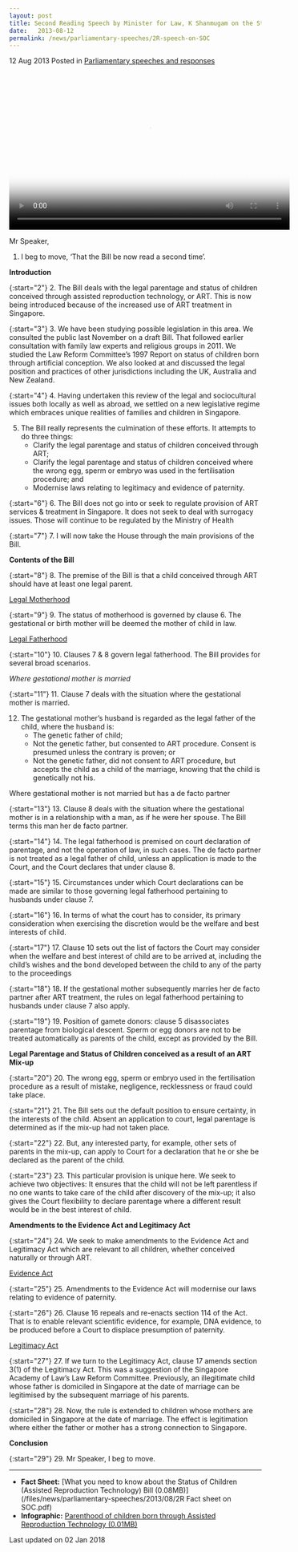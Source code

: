 ```yaml
---
layout: post
title: Second Reading Speech by Minister for Law, K Shanmugam on the Status of Children (Assisted Reproduction Technology) Bill
date:   2013-08-12
permalink: /news/parliamentary-speeches/2R-speech-on-SOC
---
```



12 Aug 2013 Posted in [Parliamentary speeches and responses](/news/parliamentary-speeches) 

<video class="video-centered" id="video1"  src="https://evvomedia.pc-s.cdn.bitgravity.com/cdn/_definst_/evvomedia/minlaw/admin/profilea_HD__68c467_640x360_700k.mp4/playlist.m3u8" height="315" width="560" poster="http://bitcast-a.v1.hkg1.bitgravity.com/evvomedia/minlaw/admin/profilea_HD__68c467_640x360_700k.jpg" controls="controls"></video>

Mr Speaker,

1. I beg to move, ‘That the Bill be now read a second time’.

**Introduction**

{:start="2"}
2. The Bill deals with the legal parentage and status of children conceived through assisted reproduction technology, or ART. This is now being introduced because of the increased use of ART treatment in Singapore.

{:start="3"}
3. We have been studying possible legislation in this area. We consulted the public last November on a draft Bill. That followed earlier consultation with family law experts and religious groups in 2011. We studied the Law Reform Committee’s 1997 Report on status of children born through artificial conception. We also looked at and discussed the legal position and practices of other jurisdictions including the UK, Australia and New Zealand.

{:start="4"}
4. Having undertaken this review of the legal and sociocultural issues both locally as well as abroad, we settled on a new legislative regime which embraces unique realities of families and children in Singapore.

<ol start="5">
<li>The Bill really represents the culmination of these efforts. It attempts to do three things:

<ul>
<li>Clarify the legal parentage and status of children conceived through ART; </li>
<li>Clarify the legal parentage and status of children conceived where the wrong egg, sperm or embryo was used in the fertilisation procedure; and </li>
<li>Modernise laws relating to legitimacy and evidence of paternity.  </li>               

</ul>
</li>
</ol>

{:start="6"}
6. The Bill does not go into or seek to regulate provision of ART services & treatment in Singapore. It does not seek to deal with surrogacy issues. Those will continue to be regulated by the Ministry of Health

{:start="7"}
7. I will now take the House through the main provisions of the Bill.


**Contents of the Bill**

{:start="8"}
8. The premise of the Bill is that a child conceived through ART should have at least one legal parent.

<u>Legal Motherhood</u>  

{:start="9"}
9. The status of motherhood is governed by clause 6. The gestational or birth mother will be deemed the mother of child in law.



<u>Legal Fatherhood</u>

{:start="10"}
10. Clauses 7 & 8 govern legal fatherhood. The Bill provides for several broad scenarios.


*Where gestational mother is married*

{:start="11"}
11. Clause 7 deals with the situation where the gestational mother is married.

<ol start="12">
<li> The gestational mother’s husband is regarded as the legal father of the child, where the husband is:
<ul>
<li>The genetic father of child; </li>
<li>Not the genetic father, but consented to ART procedure. Consent is presumed unless the contrary is proven; or </li>
<li>Not the genetic father, did not consent to ART procedure, but accepts the child as a child of the marriage, knowing that the child is genetically not his. </li>
</ul>
</li>
</ol>


Where gestational mother is not married but has a de facto partner

{:start="13"}
13. Clause 8 deals with the situation where the gestational mother is in a relationship with a man, as if he were her spouse. The Bill terms this man her de facto partner.

{:start="14"}
14. The legal fatherhood is premised on court declaration of parentage, and   not the operation of law, in such cases. The de facto partner is not treated as a legal father of child, unless an application is made to the Court, and the Court declares that under clause 8.

{:start="15"}
15. Circumstances under which Court declarations can be made are similar to those governing legal fatherhood pertaining to husbands under clause 7.

{:start="16"}
16. In terms of what the court has to consider, its primary consideration when exercising the discretion would be the welfare and best interests of child.

{:start="17"}
17. Clause 10 sets out the list of factors the Court may consider when the welfare and best interest of child are to be arrived at, including the child’s wishes and the bond developed between the child to any of the party to the proceedings

{:start="18"}
18. If the gestational mother subsequently marries her de facto partner after ART treatment, the rules on legal fatherhood pertaining to husbands under clause 7 also apply.

{:start="19"}
19. Position of gamete donors: clause 5 disassociates parentage from biological descent. Sperm or egg donors are not to be treated automatically as parents of the child, except as provided by the Bill.

**Legal Parentage and Status of Children conceived as a result of an ART Mix-up**

{:start="20"}
20. The wrong egg, sperm or embryo used in the fertilisation procedure as a result of mistake, negligence, recklessness or fraud could take place.

{:start="21"}
21. The Bill sets out the default position to ensure certainty, in the interests of the child.  Absent an application to court, legal parentage is determined as if the mix-up had not taken place.

{:start="22"}
22. But, any interested party, for example, other sets of parents in the mix-up, can apply to Court for a declaration that he or she be declared as the parent of the child. 

{:start="23"}
23. This particular provision is unique here. We seek to achieve two objectives: It ensures that the child will not be left parentless if no one wants to take care of the child after discovery of the mix-up; it also gives the Court flexibility to declare parentage where a different result would be in the best interest of child.

**Amendments to the Evidence Act and Legitimacy Act**

{:start="24"}
24. We seek to make amendments to the Evidence Act and Legitimacy Act which are relevant to all children, whether conceived naturally or through ART.


<u>Evidence Act</u>

{:start="25"}
25. Amendments to the Evidence Act will modernise our laws relating to evidence of paternity.

{:start="26"}
26. Clause 16 repeals and re-enacts section 114 of the Act. That is to enable relevant scientific evidence, for example, DNA evidence, to be produced before a Court to displace presumption of paternity.

<u>Legitimacy Act</u>

{:start="27"}
27. If we turn to the Legitimacy Act, clause 17 amends section 3(1) of the Legitimacy Act. This was a suggestion of the Singapore Academy of Law’s Law Reform Committee. Previously, an illegitimate child whose father is domiciled in Singapore at the date of marriage can be legitimised by the subsequent marriage of his parents.

{:start="28"}
28. Now, the rule is extended to children whose mothers are domiciled in Singapore at the date of marriage. The effect is legitimation where either the father or mother has a strong connection to Singapore. 

**Conclusion**

{:start="29"}
29. Mr Speaker, I beg to move.

---

* **Fact Sheet:** [What you need to know about the Status of Children (Assisted Reproduction Technology) Bill (0.08MB)](/files/news/parliamentary-speeches/2013/08/2R Fact sheet on SOC.pdf)
* **Infographic:** [Parenthood of children born through Assisted Reproduction Technology (0.01MB)](/files/news/parliamentary-speeches/2013/08/cq5dam.thumbnail.459.113.png)

<p class="right-side-updated">Last updated on 02 Jan 2018</p> 
